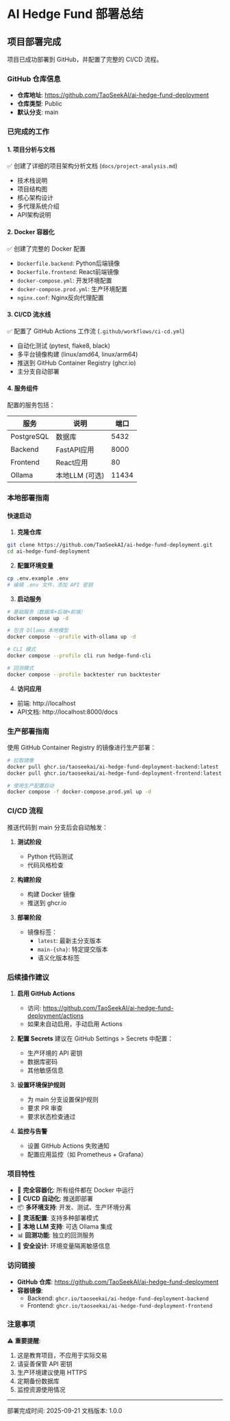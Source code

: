 # AI Hedge Fund 部署总结

## 项目部署完成

项目已成功部署到 GitHub，并配置了完整的 CI/CD 流程。

### GitHub 仓库信息

- **仓库地址**: https://github.com/TaoSeekAI/ai-hedge-fund-deployment
- **仓库类型**: Public
- **默认分支**: main

### 已完成的工作

#### 1. 项目分析与文档
✅ 创建了详细的项目架构分析文档 (`docs/project-analysis.md`)
- 技术栈说明
- 项目结构图
- 核心架构设计
- 多代理系统介绍
- API架构说明

#### 2. Docker 容器化
✅ 创建了完整的 Docker 配置
- `Dockerfile.backend`: Python后端镜像
- `Dockerfile.frontend`: React前端镜像
- `docker-compose.yml`: 开发环境配置
- `docker-compose.prod.yml`: 生产环境配置
- `nginx.conf`: Nginx反向代理配置

#### 3. CI/CD 流水线
✅ 配置了 GitHub Actions 工作流 (`.github/workflows/ci-cd.yml`)
- 自动化测试 (pytest, flake8, black)
- 多平台镜像构建 (linux/amd64, linux/arm64)
- 推送到 GitHub Container Registry (ghcr.io)
- 主分支自动部署

#### 4. 服务组件

配置的服务包括：

| 服务 | 说明 | 端口 |
|------|------|------|
| PostgreSQL | 数据库 | 5432 |
| Backend | FastAPI应用 | 8000 |
| Frontend | React应用 | 80 |
| Ollama | 本地LLM (可选) | 11434 |

### 本地部署指南

#### 快速启动

1. **克隆仓库**
```bash
git clone https://github.com/TaoSeekAI/ai-hedge-fund-deployment.git
cd ai-hedge-fund-deployment
```

2. **配置环境变量**
```bash
cp .env.example .env
# 编辑 .env 文件，添加 API 密钥
```

3. **启动服务**
```bash
# 基础服务（数据库+后端+前端）
docker compose up -d

# 包含 Ollama 本地模型
docker compose --profile with-ollama up -d

# CLI 模式
docker compose --profile cli run hedge-fund-cli

# 回测模式
docker compose --profile backtester run backtester
```

4. **访问应用**
- 前端: http://localhost
- API文档: http://localhost:8000/docs

### 生产部署指南

使用 GitHub Container Registry 的镜像进行生产部署：

```bash
# 拉取镜像
docker pull ghcr.io/taoseekai/ai-hedge-fund-deployment-backend:latest
docker pull ghcr.io/taoseekai/ai-hedge-fund-deployment-frontend:latest

# 使用生产配置启动
docker compose -f docker-compose.prod.yml up -d
```

### CI/CD 流程

推送代码到 main 分支后会自动触发：

1. **测试阶段**
   - Python 代码测试
   - 代码风格检查

2. **构建阶段**
   - 构建 Docker 镜像
   - 推送到 ghcr.io

3. **部署阶段**
   - 镜像标签：
     - `latest`: 最新主分支版本
     - `main-{sha}`: 特定提交版本
     - 语义化版本标签

### 后续操作建议

1. **启用 GitHub Actions**
   - 访问: https://github.com/TaoSeekAI/ai-hedge-fund-deployment/actions
   - 如果未自动启用，手动启用 Actions

2. **配置 Secrets**
   建议在 GitHub Settings > Secrets 中配置：
   - 生产环境的 API 密钥
   - 数据库密码
   - 其他敏感信息

3. **设置环境保护规则**
   - 为 main 分支设置保护规则
   - 要求 PR 审查
   - 要求状态检查通过

4. **监控与告警**
   - 设置 GitHub Actions 失败通知
   - 配置应用监控（如 Prometheus + Grafana）

### 项目特性

- 🐳 **完全容器化**: 所有组件都在 Docker 中运行
- 🚀 **CI/CD 自动化**: 推送即部署
- 📦 **多环境支持**: 开发、测试、生产环境分离
- 🔧 **灵活配置**: 支持多种部署模式
- 🤖 **本地 LLM 支持**: 可选 Ollama 集成
- 📊 **回测功能**: 独立的回测服务
- 🔐 **安全设计**: 环境变量隔离敏感信息

### 访问链接

- **GitHub 仓库**: https://github.com/TaoSeekAI/ai-hedge-fund-deployment
- **容器镜像**:
  - Backend: `ghcr.io/taoseekai/ai-hedge-fund-deployment-backend`
  - Frontend: `ghcr.io/taoseekai/ai-hedge-fund-deployment-frontend`

### 注意事项

⚠️ **重要提醒**:
1. 这是教育项目，不应用于实际交易
2. 请妥善保管 API 密钥
3. 生产环境建议使用 HTTPS
4. 定期备份数据库
5. 监控资源使用情况

---

部署完成时间: 2025-09-21
文档版本: 1.0.0